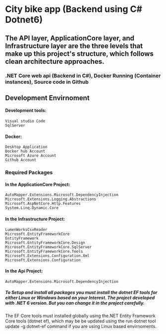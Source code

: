# City bike app (Backend using C# Dotnet6)
## The API layer, ApplicationCore layer, and Infrastructure layer are the three levels that make up this project's structure, which follows clean architecture approaches.
### .NET Core web api (Backend in C#), Docker Running (Container instances), Source code in Github
## Development Envirnoment
#### Development tools:
	Visual studio Code
	SqlServer

#### Docker:
	Desktop Application
	Docker hub Account
	Microsoft Azure Account
	Github Account
### Required Packages
#### In the ApplicationCore Project:
	AutoMapper.Extensions.Microsoft.DependencyInjection
	Microsoft.Extensions.Logging.Abstractions
	Microsoft.AspNetCore.Http.Features
	System.Linq.Dynamic.Core
#### In the Infrastructure Project:
	LumenWorksCsvReader
	Microsoft.EntityFrameworkCore
	EntityFramework
	Microsoft.EntityFrameworkCore.Design
	Microsoft.EntityFrameworkCore.SqlServer
	Microsoft.EntityFrameworkCore.Tools
	Microsoft.Extensions.Configuration.Xml
	Microsoft.Extensions.Configuration
#### In the Api Project:
	AutoMapper.Extensions.Microsoft.DependencyInjection
##### To Setup and install all packages you must install the dotnet EF tools for either Linux or Windows based on your Interest. The project developed with .NET 6 version. But you can change it in the project carefully.
The EF Core tools must installed globally using the.NET Entity Framework Core tools (dotnet ef), which may be be updated using the run dotnet tool update -g dotnet-ef command if you are using Linux based envirnoments.
	
